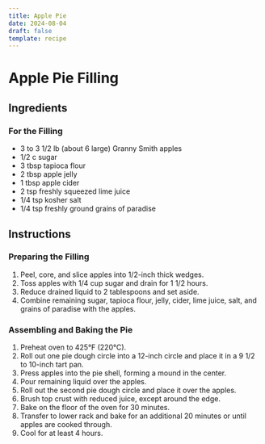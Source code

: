 ```yaml
---
title: Apple Pie
date: 2024-08-04
draft: false
template: recipe
---
```


# Apple Pie Filling

## Ingredients

### For the Filling

* 3 to 3 1/2 lb (about 6 large) Granny Smith apples
* 1/2 c sugar
* 3 tbsp tapioca flour
* 2 tbsp apple jelly
* 1 tbsp apple cider
* 2 tsp freshly squeezed lime juice
* 1/4 tsp kosher salt
* 1/4 tsp freshly ground grains of paradise

## Instructions

### Preparing the Filling

1. Peel, core, and slice apples into 1/2-inch thick wedges.
2. Toss apples with 1/4 cup sugar and drain for 1 1/2 hours.
3. Reduce drained liquid to 2 tablespoons and set aside.
4. Combine remaining sugar, tapioca flour, jelly, cider, lime juice, salt, and grains of paradise with the apples.

### Assembling and Baking the Pie

1. Preheat oven to 425°F (220°C).
2. Roll out one pie dough circle into a 12-inch circle and place it in a 9 1/2 to 10-inch tart pan.
3. Press apples into the pie shell, forming a mound in the center.
4. Pour remaining liquid over the apples.
5. Roll out the second pie dough circle and place it over the apples.
6. Brush top crust with reduced juice, except around the edge.
7. Bake on the floor of the oven for 30 minutes.
8. Transfer to lower rack and bake for an additional 20 minutes or until apples are cooked through.
9. Cool for at least 4 hours.
